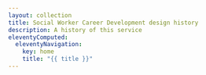 ```yaml
---
layout: collection
title: Social Worker Career Development design history
description: A history of this service
eleventyComputed:
  eleventyNavigation:
    key: home
    title: "{{ title }}"
---
```

